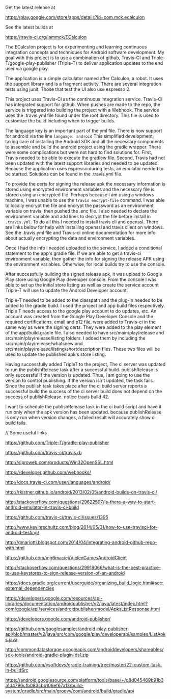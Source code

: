 Get the latest release at

https://play.google.com/store/apps/details?id=com.mck.ecalculon

See the latest builds at

https://travis-ci.org/iammck/ECalculon


The ECalculon project is for experimenting and learning continuous integration
concepts and techniques for Android software development. My goal with this
project is to use a combination of github, Travis-CI and
Triple-T/google-play-publisher (Triple-T) to deliver application updates to
the end user via google play.

The application is a simple calculator named after Calculon, a robot. It uses
the support library and is a fragment activity. There are several integration
tests using junit. Those that test the UI also use espresso 2.

This project uses Travis-Ci as the continuous integration service. Travis-CI has
integrated support for github. When pushes are made to the repo, the service is
triggered into building the project with a Webhook. The service uses the
.travis.yml file found under the root directory. This file is used to customize
the build including when to trigger builds.

The language key is an important part of the yml file. There is now support for
android via the line `language: android`
This simplified development, taking care of installing the Android
SDK and all the necessary components to assemble and build the android project
using the gradle wrapper. There were some complications but were not hard to
find solutions for. First, Travis needed to be able to execute the gradlew file.
Second, Travis had not been updated with the latest support libraries and needed
to be updated. Because the application uses espresso during tests, an emulator
needed to be started. Solutions can be found in the .travis.yml file.

To provide the certs for signing the release apk the necessary information
is stored using encrypted environment variables and the necessary file is
stored using an encrypted file. Perhaps because I am using a windows machine,
I was unable to use the `travis encrypt-file` command. I was able to locally
encrypt the file and encrypt the password as an environment variable on travis,
then pushed the .enc file. I also needed to declare the environment variable and
add lines to decrypt the file before install in `.travis.yml`. To do all this
I needed to install travis cli and openssl. There are links below for help with
installing openssl and travis client on windows. See the .travis.yml file and
Travis-ci online documentation for more info about actually encrypting the data
and environment variables.

Once I had the info i needed uploaded to the service, I added a conditional
statement to the app's gradle file. If we are able to get a travis-ci environment
variable, then gather the info for signing the release APK using the environment
variables. Otherwise, for local builds try to use the console.

After successfully building the signed release apk, it was upload to Google Play
store using Google Play developer console. From the console I was able to set up
the initial store listing as well as create the service account Triple-T will use
to update the Android Developer account.

Triple-T needed to be added to the classpath and the plug-in needed to be added to
the gradle build. I used the project and app build files respectively. Triple T
needs access to the google play account to do updates, etc. An account was created
from the Google Play Developer Console and the required certifications, email and
p12 file, were added to Travis-ci in the same way as were the signing certs. They
were added to the play element of the app/build.gradle file. I also needed to have
src/main/play/release and src/main/play/release/listing folders. I added them by including
the src/main/play/release/whatsnew and src/main/play/release/listing/shortdescription
files. These two files will be used to update the published apk's store listing.

Having successfully added TripleT to the project, The ci server was updated to run
the publishRelease task after a successful build. publishRelease is only successful
if the version is updated. Thus, I am going to use the version to control publishing.
If the version isn't updated, the task fails. Since the publish task takes place after the
ci build server reports a successful build the success of the ci server build does not
depend on the success of publishRelease. notice travis build 42.

I want to schedule the publishRelease task in the ci build script and have it run only
when the apk version has been updated. because publishRelease is only run when version
changes, a failed result will accurately show ci build fails.

// Some useful links

https://github.com/Triple-T/gradle-play-publisher

https://github.com/travis-ci/travis.rb

http://slproweb.com/products/Win32OpenSSL.html

https://developer.github.com/webhooks/

http://docs.travis-ci.com/user/languages/android/

http://rkistner.github.io/android/2013/02/05/android-builds-on-travis-ci/

http://stackoverflow.com/questions/29622597/is-there-a-way-to-start-android-emulator-in-travis-ci-build

https://github.com/travis-ci/travis-ci/issues/1395

http://www.kevinrschultz.com/blog/2014/05/31/how-to-use-travisci-for-android-testing/

http://gmariotti.blogspot.com/2014/04/integrating-android-github-repo-with.html

https://github.com/mg6maciej/VielenGamesAndroidClient

http://stackoverflow.com/questions/29919066/what-is-the-best-practice-to-use-keystores-to-sign-release-version-of-an-android

https://docs.gradle.org/current/userguide/organizing_build_logic.html#sec:external_dependencies

https://developers.google.com/resources/api-libraries/documentation/androidpublisher/v2/java/latest/index.html?com/google/api/services/androidpublisher/model/ApksListResponse.html

https://developers.google.com/android-publisher/

https://github.com/googlesamples/android-play-publisher-api/blob/master/v2/java/src/com/google/play/developerapi/samples/ListApks.java

http://commondatastorage.googleapis.com/androiddevelopers/shareables/sdk-tools/android-gradle-plugin-dsl.zip

https://github.com/ysoftdevs/gradle-training/tree/master/22-custom-task-in-buildSrc

https://android.googlesource.com/platform/tools/base/+/d8d045469b91b3a1d4796cfb083cbb106ef67a13/build-system/gradle/src/main/groovy/com/android/build/gradle/api



